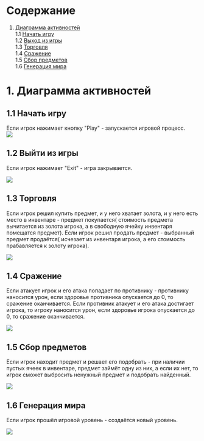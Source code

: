 # Содержание
1. [Диаграмма активностей](#-Диаграмма-активностей)  
1.1 [Начать игру](#11-Начать-игру)  
1.2 [Выход из игры](#12-Выход-из-игры)  
1.3 [Торговля](#13Торговля)  
1.4 [Сражение](#14Сражение)   
1.5 [Сбор предметов](#15-Сбор-предметов)  
1.6 [Генерация мира](#15-Генерация-мира)  
# 1. Диаграмма активностей
## 1.1 Начать игру  

Если игрок нажимает кнопку "Play" - запускается игровой процесс.  
![](https://github.com/KabarykhaVictor750504/SPoH/blob/master/Diagrams/Activity/Play.jpg)

## 1.2 Выйти из игры  

Если игрок нажимает "Exit" - игра закрывается.

![](https://github.com/KabarykhaVictor750504/SPoH/blob/master/Diagrams/Activity/Exit.jpg)

## 1.3 Торговля 

Если игрок решил купить предмет, и у него хватает золота, и у него есть место в инвентаре - предмет покупается( стоимость предмета вычитается из золота игрока, а в свободную ячейку инвентаря помещатся предмет). Если игрок решил продать предмет - выбранный  предмет продаётся( исчезает из инвентаря игрока, а его стоимость прабавляется к золоту игрока). 

![](https://github.com/KabarykhaVictor750504/SPoH/blob/master/Diagrams/Activity/Trade.jpg)

## 1.4 Сражение  

Если атакует игрок и его атака попадает по противнику - противнику наносится урон, если здоровье противника опускается до 0, то сражение оканчивается. Если противник атакует и его атака достигает игрока, то игроку наносится урон, если здоровье игрока опускается до 0, то сражение оканчивается.  

![](https://github.com/KabarykhaVictor750504/SPoH/blob/master/Diagrams/Activity/Battle.jpg)

## 1.5 Сбор предметов 

Если игрок находит предмет и решает его подобрать - при наличии пустых ячеек в инвентаре, предмет займёт одну из них, а если их нет, то игрок сможет выбросить ненужный предмет и подобрать найденный. 

![](https://github.com/KabarykhaVictor750504/SPoH/blob/master/Diagrams/Activity/Gathering.jpg)

## 1.6 Генерация мира

Если игрок прошёл игровой уровень - создаётся новый уровень.  

![](https://github.com/KabarykhaVictor750504/SPoH/blob/master/Diagrams/Activity/Generation.jpg)
